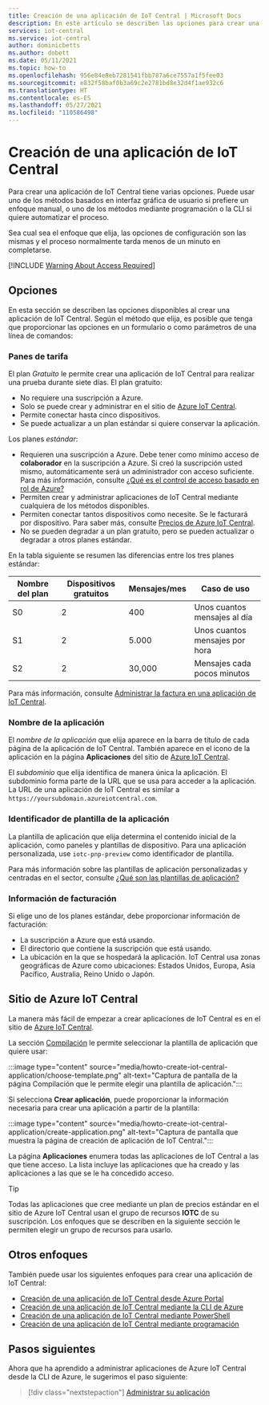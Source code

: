 ```yaml
---
title: Creación de una aplicación de IoT Central | Microsoft Docs
description: En este artículo se describen las opciones para crear una aplicación de IoT Central desde el sitio de Azure IoT Central, Azure Portal y un entorno de línea de comandos.
services: iot-central
ms.service: iot-central
author: dominicbetts
ms.author: dobett
ms.date: 05/11/2021
ms.topic: how-to
ms.openlocfilehash: 956e84e8eb7281541fbb787a6ce7557a1f5fee03
ms.sourcegitcommit: e832f58baf0b3a69c2e2781bd8e32d4f1ae932c6
ms.translationtype: HT
ms.contentlocale: es-ES
ms.lasthandoff: 05/27/2021
ms.locfileid: "110586498"
---
```

# <a name="create-an-iot-central-application"></a>Creación de una aplicación de IoT Central

Para crear una aplicación de IoT Central tiene varias opciones. Puede usar uno de los métodos basados en interfaz gráfica de usuario si prefiere un enfoque manual, o uno de los métodos mediante programación o la CLI si quiere automatizar el proceso.

Sea cual sea el enfoque que elija, las opciones de configuración son las mismas y el proceso normalmente tarda menos de un minuto en completarse.

[!INCLUDE [Warning About Access Required](../../../includes/iot-central-warning-contribitorrequireaccess.md)]

## <a name="options"></a>Opciones

En esta sección se describen las opciones disponibles al crear una aplicación de IoT Central. Según el método que elija, es posible que tenga que proporcionar las opciones en un formulario o como parámetros de una línea de comandos:

### <a name="pricing-plans"></a>Panes de tarifa

El plan *Gratuito* le permite crear una aplicación de IoT Central para realizar una prueba durante siete días. El plan gratuito:

- No requiere una suscripción a Azure.
- Solo se puede crear y administrar en el sitio de [Azure IoT Central](https://aka.ms/iotcentral).
- Permite conectar hasta cinco dispositivos.
- Se puede actualizar a un plan estándar si quiere conservar la aplicación.

Los planes *estándar*:

- Requieren una suscripción a Azure. Debe tener como mínimo acceso de **colaborador** en la suscripción a Azure. Si creó la suscripción usted mismo, automáticamente será un administrador con acceso suficiente. Para más información, consulte [¿Qué es el control de acceso basado en rol de Azure?](../../role-based-access-control/overview.md)
- Permiten crear y administrar aplicaciones de IoT Central mediante cualquiera de los métodos disponibles.
- Permiten conectar tantos dispositivos como necesite. Se le facturará por dispositivo. Para saber más, consulte [Precios de Azure IoT Central](https://azure.microsoft.com/pricing/details/iot-central/).
- No se pueden degradar a un plan gratuito, pero se pueden actualizar o degradar a otros planes estándar.

En la tabla siguiente se resumen las diferencias entre los tres planes estándar:

| Nombre del plan | Dispositivos gratuitos | Mensajes/mes | Caso de uso |
| --------- | ------------ | -------------- | -------- |
| S0        | 2            | 400            | Unos cuantos mensajes al día |
| S1        | 2            | 5\.000          | Unos cuantos mensajes por hora |
| S2        | 2            | 30,000         | Mensajes cada pocos minutos |

Para más información, consulte [Administrar la factura en una aplicación de IoT Central](howto-view-bill.md).

### <a name="application-name"></a>Nombre de la aplicación

El _nombre de la aplicación_ que elija aparece en la barra de título de cada página de la aplicación de IoT Central. También aparece en el icono de la aplicación en la página **Aplicaciones** del sitio de [Azure IoT Central](https://aka.ms/iotcentral).

El _subdominio_ que elija identifica de manera única la aplicación. El subdominio forma parte de la URL que se usa para acceder a la aplicación. La URL de una aplicación de IoT Central es similar a `https://yoursubdomain.azureiotcentral.com`.

### <a name="application-template-id"></a>Identificador de plantilla de la aplicación

La plantilla de aplicación que elija determina el contenido inicial de la aplicación, como paneles y plantillas de dispositivo. Para una aplicación personalizada, use `iotc-pnp-preview` como identificador de plantilla.

Para más información sobre las plantillas de aplicación personalizadas y centradas en el sector, consulte [¿Qué son las plantillas de aplicación?](concepts-app-templates.md)

### <a name="billing-information"></a>Información de facturación

Si elige uno de los planes estándar, debe proporcionar información de facturación:

- La suscripción a Azure que está usando.
- El directorio que contiene la suscripción que está usando.
- La ubicación en la que se hospedará la aplicación. IoT Central usa zonas geográficas de Azure como ubicaciones: Estados Unidos, Europa, Asia Pacífico, Australia, Reino Unido o Japón.

## <a name="azure-iot-central-site"></a>Sitio de Azure IoT Central

La manera más fácil de empezar a crear aplicaciones de IoT Central es en el sitio de [Azure IoT Central](https://aka.ms/iotcentral).

La sección [Compilación](https://apps.azureiotcentral.com/build) le permite seleccionar la plantilla de aplicación que quiere usar:

:::image type="content" source="media/howto-create-iot-central-application/choose-template.png" alt-text="Captura de pantalla de la página Compilación que le permite elegir una plantilla de aplicación.":::

Si selecciona **Crear aplicación**, puede proporcionar la información necesaria para crear una aplicación a partir de la plantilla:

:::image type="content" source="media/howto-create-iot-central-application/create-application.png" alt-text="Captura de pantalla que muestra la página de creación de aplicación de IoT Central.":::

La página **Aplicaciones** enumera todas las aplicaciones de IoT Central a las que tiene acceso. La lista incluye las aplicaciones que ha creado y las aplicaciones a las que se le ha concedido acceso.

> [!TIP]
> Todas las aplicaciones que cree mediante un plan de precios estándar en el sitio de Azure IoT Central usan el grupo de recursos **IOTC** de su suscripción. Los enfoques que se describen en la siguiente sección le permiten elegir un grupo de recursos para usarlo.

## <a name="other-approaches"></a>Otros enfoques

También puede usar los siguientes enfoques para crear una aplicación de IoT Central:

- [Creación de una aplicación de IoT Central desde Azure Portal](howto-manage-iot-central-from-portal.md#create-iot-central-applications)
- [Creación de una aplicación de IoT Central mediante la CLI de Azure](howto-manage-iot-central-from-cli.md#create-an-application)
- [Creación de una aplicación de IoT Central mediante PowerShell](howto-manage-iot-central-from-powershell.md#create-an-application)
- [Creación de una aplicación de IoT Central mediante programación](howto-manage-iot-central-programmatically.md)

## <a name="next-steps"></a>Pasos siguientes

Ahora que ha aprendido a administrar aplicaciones de Azure IoT Central desde la CLI de Azure, le sugerimos el paso siguiente:

> [!div class="nextstepaction"]
> [Administrar su aplicación](howto-administer.md)
